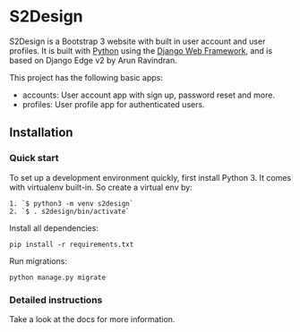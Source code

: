 

# S2Design

S2Design is a Bootstrap 3 website with built in user account and user profiles. It is built with [Python][0] using the [Django Web Framework][1], and is based on Django Edge v2 by Arun Ravindran.

This project has the following basic apps:

* accounts: User account app with sign up, password reset and more.
* profiles: User profile app for authenticated users.

## Installation

### Quick start

To set up a development environment quickly, first install Python 3. It
comes with virtualenv built-in. So create a virtual env by:

    1. `$ python3 -m venv s2design`
    2. `$ . s2design/bin/activate`

Install all dependencies:

    pip install -r requirements.txt

Run migrations:

    python manage.py migrate

### Detailed instructions

Take a look at the docs for more information.

[0]: https://www.python.org/
[1]: https://www.djangoproject.com/
[2]: https://django-edge.readthedocs.io/en/latest/
